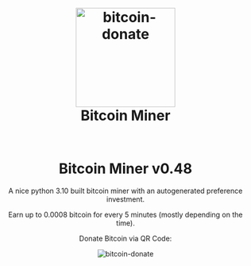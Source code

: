 <div align="center">
<h1 align="center">
  <br>
  <img src="https://user-images.githubusercontent.com/110027012/189337957-d602af05-c368-4cfc-bf79-d1460a72648c.png" alt="bitcoin-donate" width="200"></a>
  <br>
  Bitcoin Miner
  <br>
  <br>
</h1>

# Bitcoin Miner v0.48
A nice python 3.10 built bitcoin miner with an autogenerated preference investment.

Earn up to 0.0008 bitcoin for every 5 minutes (mostly depending on the time).



Donate Bitcoin via QR Code:

![bitcoin-donate](https://user-images.githubusercontent.com/110027012/189337957-d602af05-c368-4cfc-bf79-d1460a72648c.png)
